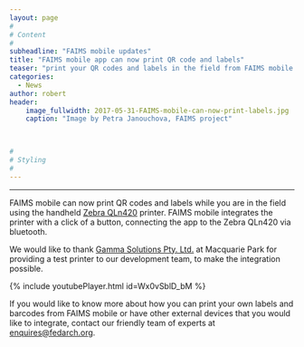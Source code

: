 ```yaml
---
layout: page
#
# Content
#
subheadline: "FAIMS mobile updates"
title: "FAIMS mobile app can now print QR code and labels"
teaser: "print your QR codes and labels in the field from FAIMS mobile app"
categories:
  - News
author: robert
header:
    image_fullwidth: 2017-05-31-FAIMS-mobile-can-now-print-labels.jpg
    caption: "Image by Petra Janouchova, FAIMS project" 
    


#
# Styling
#
---
```


<hr/>

FAIMS mobile can now print QR codes and labels while you are in the field using the handheld [Zebra QLn420](https://www.zebra.com/ap/en/support-downloads/printers/mobile/qln420.html) printer.
FAIMS mobile integrates the printer with a click of a button, connecting the app to the Zebra QLn420 via bluetooth.

We would like to thank [Gamma Solutions Pty. Ltd.](https://www.gammasolutions.com/) at Macquarie Park for providing a test printer to our development team, to make the integration possible.

{% include youtubePlayer.html id=Wx0vSblD_bM %}

If you would like to know more about how you can print your own labels and barcodes from FAIMS mobile or have other external devices that you would like to integrate, contact our friendly team of experts at [enquires@fedarch.org](mailto:enquires@fedarch.org).
